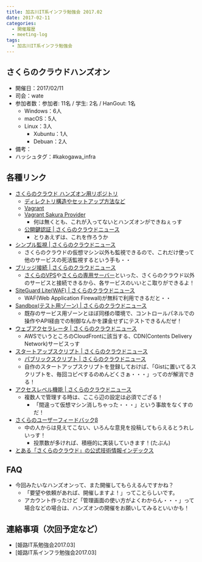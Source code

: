 ```yaml
---
title: 加古川IT系インフラ勉強会 2017.02
date: 2017-02-11
categories:
  - 開催履歴
  - meeting-log
tags:
  - 加古川IT系インフラ勉強会
---
```


さくらのクラウドハンズオン
-------------------------

* 開催日：2017/02/11
* 司会：wate
* 参加者数：参加者: 11名 / 学生: 2名 / HanGout: 1名
    * Windows：6人
    * macOS：5人
    * Linux：3人
        * Xubuntu：1人
        * Debuan：2人
* 備考：
* ハッシュタグ：#kakogawa_infra

各種リンク
-------------------------

* [さくらのクラウド ハンズオン用リポジトリ](https://github.com/histudy/sakura-hands-on)
    * [ディレクトリ構造やセットアップ方法など](https://github.com/histudy/sakura-hands-on/wiki)
    * [Vagrant](https://www.vagrantup.com/)
    * [Vagrant Sakura Provider](https://github.com/tsahara/vagrant-sakura)
        * 何は無くとも、これが入ってないとハンズオンができねぇっす
    * [公開鍵認証 | さくらのクラウドニュース](http://cloud-news.sakura.ad.jp/public-key/)
        * とりあえずは、これを作ろうか
* [シンプル監視 | さくらのクラウドニュース](http://cloud-news.sakura.ad.jp/simplemonitor/)
    * さくらのクラウドの仮想マシン以外も監視できるので、これだけ使って他のサービスの死活監視するという手も・・
* [ブリッジ接続 | さくらのクラウドニュース](http://cloud-news.sakura.ad.jp/bridge/)
    * [さくらのVPS](http://vps.sakura.ad.jp/)や[さくらの専用サーバー](http://server.sakura.ad.jp/)といった、さくらのクラウド以外のサービスと接続できるから、各サービスのいいとこ取りができるよ！
* [SiteGuard Lite(WAF) | さくらのクラウドニュース](http://cloud-news.sakura.ad.jp/siteguard-litewaf/)
    * WAF(Web Application Firewall)が無料で利用できるだと・・
* [Sandbox(テスト用ゾーン) | さくらのクラウドニュース](http://cloud-news.sakura.ad.jp/sandbox/)
    * 既存のサービス用ゾーンとほぼ同様の環境で、コントロールパネルでの操作やAPI経由での制御なんかを課金せずにテストできるんだぜ！
* [ウェブアクセラレータ | さくらのクラウドニュース](http://cloud-news.sakura.ad.jp/webaccel/)
    * AWSでいうところのCloudFrontに該当する、CDN(Contents Delivery Network)サービスっす
* [スタートアップスクリプト | さくらのクラウドニュース](http://cloud-news.sakura.ad.jp/startup-script/)
    * [パブリックスクリプト | さくらのクラウドニュース](http://cloud-news.sakura.ad.jp/startup-script/public-script/)
    * 自作のスタートアップスクリプトを登録しておけば、「Gistに置いてるスクリプトを、毎回コピペするのめんどくさぁ・・・」ってのが解消できる！
* [アクセスレベル機能 | さくらのクラウドニュース](http://cloud-news.sakura.ad.jp/control_panel_login/control_panel_access_level/)
    * 複数人で管理する時は、ここら辺の設定は必須でござる！
        * 「間違って仮想マシン消しちゃった・・・」という事故をなくすのだ！
* [さくらのユーザーフィードバックβ](https://sakura.uservoice.com/)
    * 中の人からは見えてこない、いろんな意見を投稿してもらえるとうれしいっす！
        * 投票数が多ければ、積極的に実装していきます！(たぶん)
* [とある「さくらのクラウド」の公式技術情報インデックス](http://qiita.com/zembutsu/items/cb1cec38c40bbdeb6ab8)

FAQ
-------------------------

* 今回みたいなハンズオンって、また開催してもらえるんですかね？
    * 「要望や依頼があれば、開催しますよ！」ってことらしいです。
    * アカウント作ったけど「管理画面の使い方がよくわからん・・・」って場合などの場合は、ハンズオンの開催をお願いしてみるといいかも！

連絡事項（次回予定など）
-------------------------

* [姫路IT系勉強会2017.03]
* [姫路IT系インフラ勉強会2017.03]
